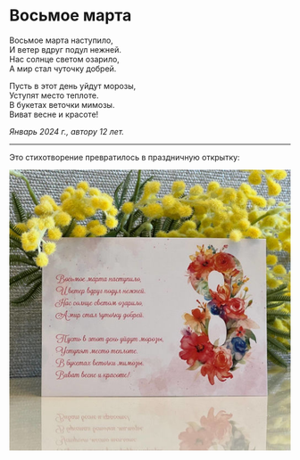 # Восьмое марта

Восьмое марта наступило,  
И ветер вдруг подул нежней.  
Нас солнце светом озарило,  
А мир стал чуточку добрей.

Пусть в этот день уйдут морозы,  
Уступят место теплоте.  
В букетах веточки мимозы.  
Виват весне и красоте!

*Январь 2024 г., автору 12 лет.*

***

Это стихотворение превратилось в праздничную открытку:

![Открытка](../images/postcard.jpg)
